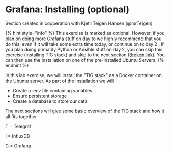 # Grafana: Installing (optional)

Section created in cooperation with Kjetil Teigen Hansen (@mrTeigen)

{% hint style="info" %}
This exercise is marked as optional. However, if you plan on doing more Grafana stuff on day to we highly recommend that you do this, even if it will take some extra time today, or continue on to day 2. If you plan doing primarily Python or Ansible stuff on day 2, you can skip this exercise (installing TIG stack) and skip to the next section ([Broken link](broken-reference "mention")). You can then use the installation on one of the pre-installed Ubuntu Servers.
{% endhint %}

In this lab exercise, we will install the "TIG stack" as a Docker container on the Ubuntu server. As part of the installation we will

* Create a .env file containing variables
* Ensure persistent storage
* Create a database to store our data

The next sections will give some basic overview of the TIG stack and how it all fits together

T = Telegraf

I = InfluxDB

G = Grafana
